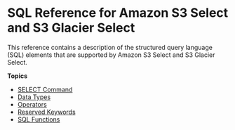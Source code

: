 # SQL Reference for Amazon S3 Select and S3 Glacier Select<a name="s3-glacier-select-sql-reference"></a>

This reference contains a description of the structured query language \(SQL\) elements that are supported by Amazon S3 Select and S3 Glacier Select\.

**Topics**
+ [SELECT Command](s3-glacier-select-sql-reference-select.md)
+ [Data Types](s3-glacier-select-sql-reference-data-types.md)
+ [Operators](s3-glacier-select-sql-reference-operators.md)
+ [Reserved Keywords](s3-glacier-select-sql-reference-keyword-list.md)
+ [SQL Functions](s3-glacier-select-sql-reference-sql-functions.md)